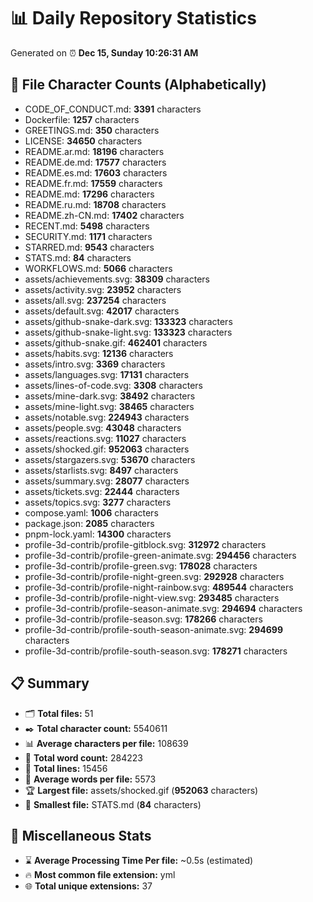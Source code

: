 # 📊 Daily Repository Statistics
Generated on ⏰ **Dec 15, Sunday 10:26:31 AM**

## 📂 File Character Counts (Alphabetically)
- CODE_OF_CONDUCT.md: **3391** characters
- Dockerfile: **1257** characters
- GREETINGS.md: **350** characters
- LICENSE: **34650** characters
- README.ar.md: **18196** characters
- README.de.md: **17577** characters
- README.es.md: **17603** characters
- README.fr.md: **17559** characters
- README.md: **17296** characters
- README.ru.md: **18708** characters
- README.zh-CN.md: **17402** characters
- RECENT.md: **5498** characters
- SECURITY.md: **1171** characters
- STARRED.md: **9543** characters
- STATS.md: **84** characters
- WORKFLOWS.md: **5066** characters
- assets/achievements.svg: **38309** characters
- assets/activity.svg: **23952** characters
- assets/all.svg: **237254** characters
- assets/default.svg: **42017** characters
- assets/github-snake-dark.svg: **133323** characters
- assets/github-snake-light.svg: **133323** characters
- assets/github-snake.gif: **462401** characters
- assets/habits.svg: **12136** characters
- assets/intro.svg: **3369** characters
- assets/languages.svg: **17131** characters
- assets/lines-of-code.svg: **3308** characters
- assets/mine-dark.svg: **38492** characters
- assets/mine-light.svg: **38465** characters
- assets/notable.svg: **224943** characters
- assets/people.svg: **43048** characters
- assets/reactions.svg: **11027** characters
- assets/shocked.gif: **952063** characters
- assets/stargazers.svg: **53670** characters
- assets/starlists.svg: **8497** characters
- assets/summary.svg: **28077** characters
- assets/tickets.svg: **22444** characters
- assets/topics.svg: **3277** characters
- compose.yaml: **1006** characters
- package.json: **2085** characters
- pnpm-lock.yaml: **14300** characters
- profile-3d-contrib/profile-gitblock.svg: **312972** characters
- profile-3d-contrib/profile-green-animate.svg: **294456** characters
- profile-3d-contrib/profile-green.svg: **178028** characters
- profile-3d-contrib/profile-night-green.svg: **292928** characters
- profile-3d-contrib/profile-night-rainbow.svg: **489544** characters
- profile-3d-contrib/profile-night-view.svg: **293485** characters
- profile-3d-contrib/profile-season-animate.svg: **294694** characters
- profile-3d-contrib/profile-season.svg: **178266** characters
- profile-3d-contrib/profile-south-season-animate.svg: **294699** characters
- profile-3d-contrib/profile-south-season.svg: **178271** characters

## 📋 Summary
- 🗂️ **Total files:** 51
- ✒️ **Total character count:** 5540611
- 📊 **Average characters per file:** 108639
- 📝 **Total word count:** 284223
- 🧾 **Total lines:** 15456
- 📐 **Average words per file:** 5573
- 🏆 **Largest file:** assets/shocked.gif (**952063** characters)
- 🥉 **Smallest file:** STATS.md (**84** characters)

## 🌟 Miscellaneous Stats
- ⌛ **Average Processing Time Per file:** ~0.5s (estimated)
- 🔥 **Most common file extension:** yml
- 🌐 **Total unique extensions:** 37
